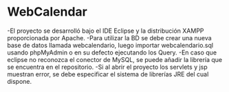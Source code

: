 # WebCalendar

-El proyecto se desarrolló bajo el IDE Eclipse y la distribución XAMPP proporcionada por Apache.
-Para utilizar la BD se debe crear una nueva base de datos llamada webcalendario, luego importar webcalendario.sql usando phpMyAdmin o en su defecto ejecutando los Query.
-En caso que eclipse no reconozca el conector de MySQL, se puede añadir la librería que se encuentra en el repositorio.
-Si al abrir el proyecto los servlets y jsp muestran error, se debe especificar el sistema de librerías JRE del cual dispone.

